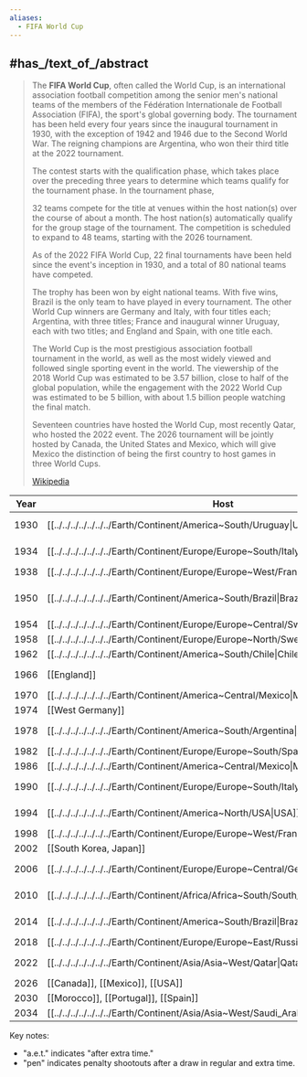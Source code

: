 ```yaml
---
aliases:
  - FIFA World Cup
---
```


## #has_/text_of_/abstract 

> The **FIFA World Cup**, often called the World Cup, 
> is an international association football competition among the senior men's national teams 
> of the members of the Fédération Internationale de Football Association (FIFA), 
> the sport's global governing body. 
> The tournament has been held every four years since the inaugural tournament in 1930, 
> with the exception of 1942 and 1946 due to the Second World War. 
> The reigning champions are Argentina, who won their third title at the 2022 tournament.
>
> The contest starts with the qualification phase, 
> which takes place over the preceding three years 
> to determine which teams qualify for the tournament phase. In the tournament phase, 
> 
> 32 teams compete for the title at venues within the host nation(s) 
> over the course of about a month. 
> The host nation(s) automatically qualify for the group stage of the tournament. 
> The competition is scheduled to expand to 48 teams, starting with the 2026 tournament.
>
> As of the 2022 FIFA World Cup, 22 final tournaments have been held 
> since the event's inception in 1930, and a total of 80 national teams have competed. 
> 
> The trophy has been won by eight national teams. 
> With five wins, Brazil  is the only team to have played in every tournament. 
> The other World Cup winners are Germany and Italy, with four titles each; 
> Argentina, with three titles; France and inaugural winner Uruguay, 
> each with two titles; and England and Spain, with one title each.
>
> The World Cup is the most prestigious association football tournament in the world, 
> as well as the most widely viewed and followed single sporting event in the world. 
> The viewership of the 2018 World Cup was estimated to be 3.57 billion, 
> close to half of the global population, while the engagement with the 2022 World Cup 
> was estimated to be 5 billion, with about 1.5 billion people watching the final match.
>
> Seventeen countries have hosted the World Cup, 
> most recently Qatar, who hosted the 2022 event. 
> The 2026 tournament will be jointly hosted by Canada, the United States and Mexico, 
> which will give Mexico the distinction of 
> being the first country to host games in three World Cups.
>
> [Wikipedia](https://en.wikipedia.org/wiki/FIFA%20World%20Cup)


| Year | Host                                                                                | Teams | Champion                                                                | Score12           | 2nd Place                                                               | 3rd Place                                                                       | Score34      | 4th Place                                                                   |
| ---- | ----------------------------------------------------------------------------------- | ----: | ----------------------------------------------------------------------- | ----------------- | ----------------------------------------------------------------------- | ------------------------------------------------------------------------------- | ------------ | --------------------------------------------------------------------------- |
| 1930 | [[../../../../../../../Earth/Continent/America~South/Uruguay\|Uruguay]]                 |    13 | [[../../../../../../../Earth/Continent/America~South/Uruguay\|Uruguay]]     | 4–2               | [[../../../../../../../Earth/Continent/America~South/Argentina\|Argentina]] | [[../../../../../../../Earth/Continent/Europe/Europe~South/Yugoslavia\|Yugoslavia]] | No match     | [[../../../../../../../Earth/Continent/America~North/USA\|USA]]                 |
| 1934 | [[../../../../../../../Earth/Continent/Europe/Europe~South/Italy\|Italy]]               |    16 | [[../../../../../../../Earth/Continent/Europe/Europe~South/Italy\|Italy]]   | 2–1 (a.e.t.)      | [[Czechoslovakia]]                                                      | [[../../../../../../../Earth/Continent/Europe/Europe~Central/Germany\|Germany]]     | 3–2          | [[../../../../../../../Earth/Continent/Europe/Europe~Central/Austria\|Austria]] |
| 1938 | [[../../../../../../../Earth/Continent/Europe/Europe~West/France\|France]]              |    15 | [[../../../../../../../Earth/Continent/Europe/Europe~South/Italy\|Italy]]   | 4–2               | [[Hungary]]                                                             | [[Brazil]]                                                                      | 4–2          | [[../../../../../../../Earth/Continent/Europe/Europe~North/Sweden\|Sweden]]     |
| 1950 | [[../../../../../../../Earth/Continent/America~South/Brazil\|Brazil]]                   |    13 | [[../../../../../../../Earth/Continent/America~South/Uruguay\|Uruguay]]     | 2–1 (round-robin) | [[Brazil]]                                                              | [[Sweden]]                                                                      | 3–1          | [[../../../../../../../Earth/Continent/Europe/Europe~South/Spain\|Spain]]       |
| 1954 | [[../../../../../../../Earth/Continent/Europe/Europe~Central/Switzerland\|Switzerland]] |    16 | [[West Germany]]                                                        | 3–2               | [[Hungary]]                                                             | [[Austria]]                                                                     | 3–1          | [[../../../../../../../Earth/Continent/America~South/Uruguay\|Uruguay]]         |
| 1958 | [[../../../../../../../Earth/Continent/Europe/Europe~North/Sweden\|Sweden]]             |    16 | [[../../../../../../../Earth/Continent/America~South/Brazil\|Brazil]]       | 5–2               | [[Sweden]]                                                              | [[France]]                                                                      | 6–3          | [[West Germany]]                                                            |
| 1962 | [[../../../../../../../Earth/Continent/America~South/Chile\|Chile]]                     |    16 | [[../../../../../../../Earth/Continent/America~South/Brazil\|Brazil]]       | 3–1               | [[Czechoslovakia]]                                                      | [[Chile]]                                                                       | 1–0          | [[Yugoslavia]]                                                              |
| 1966 | [[England]]                                                                         |    16 | [[England]]                                                             | 4–2 (a.e.t.)      | [[West Germany]]                                                        | [[Portugal]]                                                                    | 2–1          | [[../../../../../../../Time-Ages/human-ages/History/Soviet_Union\|Soviet_Union]]                          |
| 1970 | [[../../../../../../../Earth/Continent/America~Central/Mexico\|Mexico]]                 |    16 | [[../../../../../../../Earth/Continent/America~South/Brazil\|Brazil]]       | 4–1               | [[Italy]]                                                               | [[West Germany]]                                                                | 1–0          | [[../../../../../../../Earth/Continent/America~South/Uruguay\|Uruguay]]         |
| 1974 | [[West Germany]]                                                                    |    16 | [[West Germany]]                                                        | 2–1               | [[Netherlands]]                                                         | [[Brazil]]                                                                      | 1–0          | [[../../../../../../../Earth/Continent/Europe/Europe~East/Poland\|Poland]]      |
| 1978 | [[../../../../../../../Earth/Continent/America~South/Argentina\|Argentina]]             |    16 | [[../../../../../../../Earth/Continent/America~South/Argentina\|Argentina]] | 3–1 (a.e.t.)      | [[Netherlands]]                                                         | [[Brazil]]                                                                      | 2–1          | [[../../../../../../../Earth/Continent/Europe/Europe~South/Italy\|Italy]]       |
| 1982 | [[../../../../../../../Earth/Continent/Europe/Europe~South/Spain\|Spain]]               |    24 | [[../../../../../../../Earth/Continent/Europe/Europe~South/Italy\|Italy]]   | 3–1               | [[West Germany]]                                                        | [[Poland]]                                                                      | 3–2          | [[France]]                                                                  |
| 1986 | [[../../../../../../../Earth/Continent/America~Central/Mexico\|Mexico]]                 |    24 | [[../../../../../../../Earth/Continent/America~South/Argentina\|Argentina]] | 3–2               | [[West Germany]]                                                        | [[France]]                                                                      | 4–2          | [[Belgium]]                                                                 |
| 1990 | [[../../../../../../../Earth/Continent/Europe/Europe~South/Italy\|Italy]]               |    24 | [[West Germany]]                                                        | 1–0               | [[Argentina]]                                                           | [[Italy]]                                                                       | 2–1 (a.e.t.) | [[England]]                                                                 |
| 1994 | [[../../../../../../../Earth/Continent/America~North/USA\|USA]]                         |    24 | [[Brazil]]                                                              | 0–0 (3–2 pen)     | [[Italy]]                                                               | [[Sweden]]                                                                      | 4–0          | [[Bulgaria]]                                                                |
| 1998 | [[../../../../../../../Earth/Continent/Europe/Europe~West/France\|France]]              |    32 | [[France]]                                                              | 3–0               | [[Brazil]]                                                              | [[Croatia]]                                                                     | 2–1          | [[Netherlands]]                                                             |
| 2002 | [[South Korea, Japan]]                                                              |    32 | [[Brazil]]                                                              | 2–0               | [[Germany]]                                                             | [[Turkey]]                                                                      | 3–2          | [[South Korea]]                                                             |
| 2006 | [[../../../../../../../Earth/Continent/Europe/Europe~Central/Germany\|Germany]]         |    32 | [[Italy]]                                                               | 1–1 (5–3 pen)     | [[France]]                                                              | [[Germany]]                                                                     | 3–1          | [[Portugal]]                                                                |
| 2010 | [[../../../../../../../Earth/Continent/Africa/Africa~South/South_Africa\|South_Africa]] |    32 | [[Spain]]                                                               | 1–0 (a.e.t.)      | [[Netherlands]]                                                         | [[Germany]]                                                                     | 3–2          | [[Uruguay]]                                                                 |
| 2014 | [[../../../../../../../Earth/Continent/America~South/Brazil\|Brazil]]                   |    32 | [[Germany]]                                                             | 1–0 (a.e.t.)      | [[Argentina]]                                                           | [[Netherlands]]                                                                 | 3–0          | [[Brazil]]                                                                  |
| 2018 | [[../../../../../../../Earth/Continent/Europe/Europe~East/Russia\|Russia]]              |    32 | [[France]]                                                              | 4–2               | [[Croatia]]                                                             | [[Belgium]]                                                                     | 2–0          | [[England]]                                                                 |
| 2022 | [[../../../../../../../Earth/Continent/Asia/Asia~West/Qatar\|Qatar]]                    |    32 | [[Argentina]]                                                           | 3–3 (4–2 pen)     | [[France]]                                                              | [[Croatia]]                                                                     | 2–1          | [[Morocco]]                                                                 |
| 2026 | [[Canada]], [[Mexico]], [[USA]]                                                     |       |                                                                         |                   |                                                                         |                                                                                 |              |                                                                             |
| 2030 | [[Morocco]], [[Portugal]], [[Spain]]                                                |       |                                                                         |                   |                                                                         |                                                                                 |              |                                                                             |
| 2034 | [[../../../../../../../Earth/Continent/Asia/Asia~West/Saudi_Arabia\|Saudi_Arabia]]      |       |                                                                         |                   |                                                                         |                                                                                 |              |                                                                             |

Key notes:
- "a.e.t." indicates "after extra time."
- "pen" indicates penalty shootouts after a draw in regular and extra time. 
